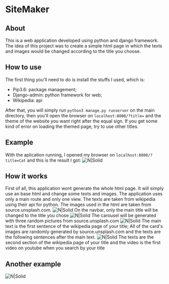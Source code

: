 # SiteMaker
## About

This is a web application developed using python and django framework.
The idea of this project was to create a simple html page in which the texts and images would be changed according to the title you choose.


## How to use
The first thing you'll need to do is install the stuffs I used, which is:

- Pip3.6: package management;
- Django-admin: python framework for web;
- Wikipedia: api

After that, you will simply run `python3 manage.py runserver` on the main directory, then you'll open the browser on `localhost:8000/?title=` and the theme of the website you want right after the equal sign. If you get some kind of error on loading the themed page, try to use other titles.

## Example
With the aplication running, I opened my browser on `localhost:8000/?title=Cat` and this is the result I got:
![N|Solid](https://i.imgur.com/dGGLOwZ.jpg)

## How it works

First of all, this application wont generate the whole html page. It will simply use an base html and change some texts and images.
The application uses only a main route and only one view.
The texts are taken from wikipedia using their api for python.
The images used in the html are taken from source.unsplash.com.
![N|Solid](https://i.imgur.com/GlxU930.png)
On the navbar, only the main title will be changed to the title you chose
![N|Solid](https://i.imgur.com/s2JuCCx.png)
The carousel will be generated with three random pictures from source.unsplash.com
![N|Solid](https://i.imgur.com/TC5DtP1.png)
The main text is the first sentence of the wikipedia page of your title;
All of the card's images are randomly generated by source.unsplash.com and the texts are the following sentences after the main text.
![N|Solid](https://i.imgur.com/56waXvH.png)
The texts are the second section of the wikipedia page of your title and the video is the first video on youtube when you search by your title

## Another example
![N|Solid](https://i.imgur.com/rQBl99I.jpg)